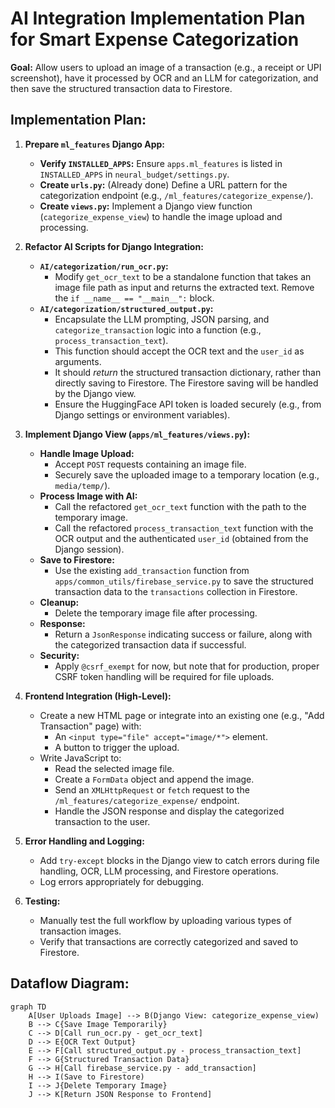 # AI Integration Implementation Plan for Smart Expense Categorization

**Goal:** Allow users to upload an image of a transaction (e.g., a receipt or UPI screenshot), have it processed by OCR and an LLM for categorization, and then save the structured transaction data to Firestore.

## Implementation Plan:

1.  **Prepare `ml_features` Django App:**
    *   **Verify `INSTALLED_APPS`:** Ensure `apps.ml_features` is listed in `INSTALLED_APPS` in `neural_budget/settings.py`.
    *   **Create `urls.py`:** (Already done) Define a URL pattern for the categorization endpoint (e.g., `/ml_features/categorize_expense/`).
    *   **Create `views.py`:** Implement a Django view function (`categorize_expense_view`) to handle the image upload and processing.

2.  **Refactor AI Scripts for Django Integration:**
    *   **`AI/categorization/run_ocr.py`:**
        *   Modify `get_ocr_text` to be a standalone function that takes an image file path as input and returns the extracted text. Remove the `if __name__ == "__main__":` block.
    *   **`AI/categorization/structured_output.py`:**
        *   Encapsulate the LLM prompting, JSON parsing, and `categorize_transaction` logic into a function (e.g., `process_transaction_text`).
        *   This function should accept the OCR text and the `user_id` as arguments.
        *   It should *return* the structured transaction dictionary, rather than directly saving to Firestore. The Firestore saving will be handled by the Django view.
        *   Ensure the HuggingFace API token is loaded securely (e.g., from Django settings or environment variables).

3.  **Implement Django View (`apps/ml_features/views.py`):**
    *   **Handle Image Upload:**
        *   Accept `POST` requests containing an image file.
        *   Securely save the uploaded image to a temporary location (e.g., `media/temp/`).
    *   **Process Image with AI:**
        *   Call the refactored `get_ocr_text` function with the path to the temporary image.
        *   Call the refactored `process_transaction_text` function with the OCR output and the authenticated `user_id` (obtained from the Django session).
    *   **Save to Firestore:**
        *   Use the existing `add_transaction` function from `apps/common_utils/firebase_service.py` to save the structured transaction data to the `transactions` collection in Firestore.
    *   **Cleanup:**
        *   Delete the temporary image file after processing.
    *   **Response:**
        *   Return a `JsonResponse` indicating success or failure, along with the categorized transaction data if successful.
    *   **Security:**
        *   Apply `@csrf_exempt` for now, but note that for production, proper CSRF token handling will be required for file uploads.

4.  **Frontend Integration (High-Level):**
    *   Create a new HTML page or integrate into an existing one (e.g., "Add Transaction" page) with:
        *   An `<input type="file" accept="image/*">` element.
        *   A button to trigger the upload.
    *   Write JavaScript to:
        *   Read the selected image file.
        *   Create a `FormData` object and append the image.
        *   Send an `XMLHttpRequest` or `fetch` request to the `/ml_features/categorize_expense/` endpoint.
        *   Handle the JSON response and display the categorized transaction to the user.

5.  **Error Handling and Logging:**
    *   Add `try-except` blocks in the Django view to catch errors during file handling, OCR, LLM processing, and Firestore operations.
    *   Log errors appropriately for debugging.

6.  **Testing:**
    *   Manually test the full workflow by uploading various types of transaction images.
    *   Verify that transactions are correctly categorized and saved to Firestore.

## Dataflow Diagram:

```mermaid
graph TD
    A[User Uploads Image] --> B(Django View: categorize_expense_view)
    B --> C{Save Image Temporarily}
    C --> D[Call run_ocr.py - get_ocr_text]
    D --> E{OCR Text Output}
    E --> F[Call structured_output.py - process_transaction_text]
    F --> G{Structured Transaction Data}
    G --> H[Call firebase_service.py - add_transaction]
    H --> I(Save to Firestore)
    I --> J{Delete Temporary Image}
    J --> K[Return JSON Response to Frontend]

```
